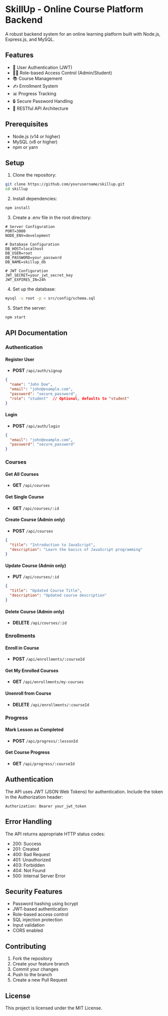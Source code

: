 # SkillUp - Online Course Platform Backend

A robust backend system for an online learning platform built with Node.js, Express.js, and MySQL.

## Features

- 👤 User Authentication (JWT)
- 👨‍🏫 Role-based Access Control (Admin/Student)
- 📚 Course Management
- ✍️ Enrollment System
- 📊 Progress Tracking
- 🔒 Secure Password Handling
- 🎯 RESTful API Architecture

## Prerequisites

- Node.js (v14 or higher)
- MySQL (v8 or higher)
- npm or yarn

## Setup

1. Clone the repository:
```bash
git clone https://github.com/yourusername/skillup.git
cd skillup
```

2. Install dependencies:
```bash
npm install
```

3. Create a .env file in the root directory:
```env
# Server Configuration
PORT=3000
NODE_ENV=development

# Database Configuration
DB_HOST=localhost
DB_USER=root
DB_PASSWORD=your_password
DB_NAME=skillup_db

# JWT Configuration
JWT_SECRET=your_jwt_secret_key
JWT_EXPIRES_IN=24h
```

4. Set up the database:
```bash
mysql -u root -p < src/config/schema.sql
```

5. Start the server:
```bash
npm start
```

## API Documentation

### Authentication

#### Register User
- **POST** `/api/auth/signup`
```json
{
  "name": "John Doe",
  "email": "john@example.com",
  "password": "secure_password",
  "role": "student"  // Optional, defaults to "student"
}
```

#### Login
- **POST** `/api/auth/login`
```json
{
  "email": "john@example.com",
  "password": "secure_password"
}
```

### Courses

#### Get All Courses
- **GET** `/api/courses`

#### Get Single Course
- **GET** `/api/courses/:id`

#### Create Course (Admin only)
- **POST** `/api/courses`
```json
{
  "title": "Introduction to JavaScript",
  "description": "Learn the basics of JavaScript programming"
}
```

#### Update Course (Admin only)
- **PUT** `/api/courses/:id`
```json
{
  "title": "Updated Course Title",
  "description": "Updated course description"
}
```

#### Delete Course (Admin only)
- **DELETE** `/api/courses/:id`

### Enrollments

#### Enroll in Course
- **POST** `/api/enrollments/:courseId`

#### Get My Enrolled Courses
- **GET** `/api/enrollments/my-courses`

#### Unenroll from Course
- **DELETE** `/api/enrollments/:courseId`

### Progress

#### Mark Lesson as Completed
- **POST** `/api/progress/:lessonId`

#### Get Course Progress
- **GET** `/api/progress/:courseId`

## Authentication

The API uses JWT (JSON Web Tokens) for authentication. Include the token in the Authorization header:

```
Authorization: Bearer your_jwt_token
```

## Error Handling

The API returns appropriate HTTP status codes:

- 200: Success
- 201: Created
- 400: Bad Request
- 401: Unauthorized
- 403: Forbidden
- 404: Not Found
- 500: Internal Server Error

## Security Features

- Password hashing using bcrypt
- JWT-based authentication
- Role-based access control
- SQL injection protection
- Input validation
- CORS enabled

## Contributing

1. Fork the repository
2. Create your feature branch
3. Commit your changes
4. Push to the branch
5. Create a new Pull Request

## License

This project is licensed under the MIT License. 